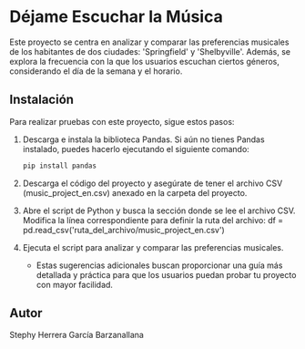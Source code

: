 # Déjame Escuchar la Música 

Este proyecto se centra en analizar y comparar las preferencias musicales de los habitantes de dos ciudades: 'Springfield' y 'Shelbyville'. 
Además, se explora la frecuencia con la que los usuarios escuchan ciertos géneros, considerando el día de la semana y el horario.

## Instalación

Para realizar pruebas con este proyecto, sigue estos pasos:

1. Descarga e instala la biblioteca Pandas. Si aún no tienes Pandas instalado, puedes hacerlo ejecutando el siguiente comando:
   ```bash
   pip install pandas
2. Descarga el código del proyecto y asegúrate de tener el archivo CSV (music_project_en.csv) anexado en la carpeta del proyecto.
3. Abre el script de Python y busca la sección donde se lee el archivo CSV. Modifica la línea correspondiente para definir la ruta del archivo:
   df = pd.read_csv('ruta_del_archivo/music_project_en.csv')

4. Ejecuta el script para analizar y comparar las preferencias musicales.
   * Estas sugerencias adicionales buscan proporcionar una guía más detallada y práctica para que los usuarios puedan probar tu proyecto con mayor facilidad.

## Autor

Stephy Herrera García Barzanallana 
